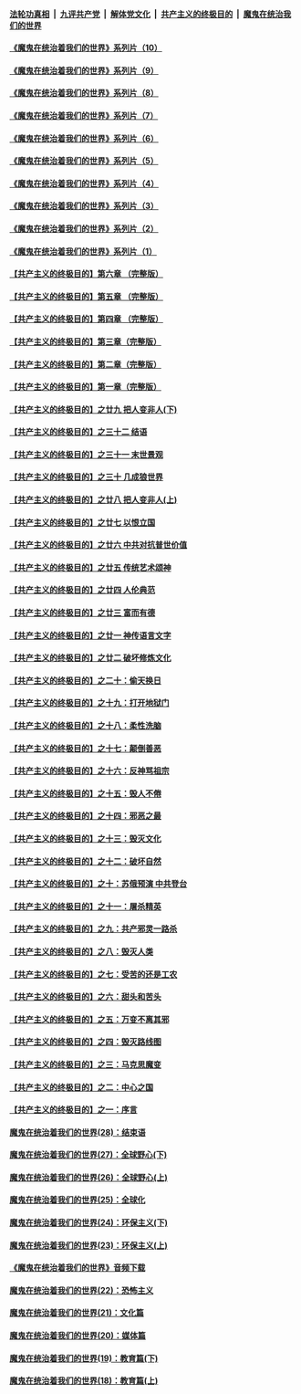 ####  [法轮功真相](../../../../basic/blob/master/README.md?t=08030902) &nbsp;|&nbsp; [九评共产党](../../../../9ping.md/blob/master/README.md?t=08030902) &nbsp;|&nbsp; [解体党文化](../../../../jtdwh.md/blob/master/README.md?t=08030902)  &nbsp;|&nbsp; [共产主义的终极目的](../../../../gczydzjmd.md/blob/master/README.md?t=08030902) &nbsp;|&nbsp; [魔鬼在统治我们的世界](../../../../mgztzwmdsj.md/blob/master/README.md?t=08030902) 

#### [《魔鬼在统治着我们的世界》系列片（10）](../pages/nsc422/n12292670.md?t=08030902) 

#### [《魔鬼在统治着我们的世界》系列片（9）](../pages/nsc422/n12290859.md?t=08030902) 

#### [《魔鬼在统治着我们的世界》系列片（8）](../pages/nsc422/n12287445.md?t=08030902) 

#### [《魔鬼在统治着我们的世界》系列片（7）](../pages/nsc422/n12283425.md?t=08030902) 

#### [《魔鬼在统治着我们的世界》系列片（6）](../pages/nsc422/n12282314.md?t=08030902) 

#### [《魔鬼在统治着我们的世界》系列片（5）](../pages/nsc422/n12281419.md?t=08030902) 

#### [《魔鬼在统治着我们的世界》系列片（4）](../pages/nsc422/n12274024.md?t=08030902) 

#### [《魔鬼在统治着我们的世界》系列片（3）](../pages/nsc422/n12271322.md?t=08030902) 

#### [《魔鬼在统治着我们的世界》系列片（2）](../pages/nsc422/n12269049.md?t=08030902) 

#### [《魔鬼在统治着我们的世界》系列片（1）](../pages/nsc422/n12267575.md?t=08030902) 

#### [【共产主义的终极目的】第六章 （完整版）](../pages/nsc422/n11428913.md?t=08030902) 

#### [【共产主义的终极目的】第五章 （完整版）](../pages/nsc422/n11428912.md?t=08030902) 

#### [【共产主义的终极目的】第四章 （完整版）](../pages/nsc422/n11428907.md?t=08030902) 

#### [【共产主义的终极目的】第三章（完整版）](../pages/nsc422/n11428848.md?t=08030902) 

#### [【共产主义的终极目的】第二章（完整版）](../pages/nsc422/n11428831.md?t=08030902) 

#### [【共产主义的终极目的】第一章（完整版）](../pages/nsc422/n11417651.md?t=08030902) 

#### [【共产主义的终极目的】之廿九 把人变非人(下)](../pages/nsc422/n11344140.md?t=08030902) 

#### [【共产主义的终极目的】之三十二 结语](../pages/nsc422/n11360535.md?t=08030902) 

#### [【共产主义的终极目的】之三十一 末世景观](../pages/nsc422/n11351129.md?t=08030902) 

#### [【共产主义的终极目的】之三十 几成狼世界](../pages/nsc422/n11348280.md?t=08030902) 

#### [【共产主义的终极目的】之廿八 把人变非人(上)](../pages/nsc422/n11340492.md?t=08030902) 

#### [【共产主义的终极目的】之廿七 以恨立国](../pages/nsc422/n11336944.md?t=08030902) 

#### [【共产主义的终极目的】之廿六 中共对抗普世价值](../pages/nsc422/n11324785.md?t=08030902) 

#### [【共产主义的终极目的】之廿五 传统艺术颂神](../pages/nsc422/n11296396.md?t=08030902) 

#### [【共产主义的终极目的】之廿四 人伦典范](../pages/nsc422/n11296397.md?t=08030902) 

#### [【共产主义的终极目的】之廿三 富而有德](../pages/nsc422/n11283598.md?t=08030902) 

#### [【共产主义的终极目的】之廿一 神传语言文字](../pages/nsc422/n11263265.md?t=08030902) 

#### [【共产主义的终极目的】之廿二 破坏修炼文化](../pages/nsc422/n11245728.md?t=08030902) 

#### [【共产主义的终极目的】之二十：偷天换日](../pages/nsc422/n11238846.md?t=08030902) 

#### [【共产主义的终极目的】之十九：打开地狱门](../pages/nsc422/n11206376.md?t=08030902) 

#### [【共产主义的终极目的】之十八：柔性洗脑](../pages/nsc422/n11199994.md?t=08030902) 

#### [【共产主义的终极目的】之十七：颠倒善恶](../pages/nsc422/n11179782.md?t=08030902) 

#### [【共产主义的终极目的】之十六：反神骂祖宗](../pages/nsc422/n11166798.md?t=08030902) 

#### [【共产主义的终极目的】之十五：毁人不倦](../pages/nsc422/n11166792.md?t=08030902) 

#### [【共产主义的终极目的】之十四：邪恶之最](../pages/nsc422/n11150249.md?t=08030902) 

#### [【共产主义的终极目的】之十三：毁灭文化](../pages/nsc422/n11135227.md?t=08030902) 

#### [【共产主义的终极目的】之十二：破坏自然](../pages/nsc422/n11135214.md?t=08030902) 

#### [【共产主义的终极目的】之十：苏俄预演 中共登台](../pages/nsc422/n11118424.md?t=08030902) 

#### [【共产主义的终极目的】之十一：屠杀精英](../pages/nsc422/n11118442.md?t=08030902) 

#### [【共产主义的终极目的】之九：共产邪灵一路杀](../pages/nsc422/n11114139.md?t=08030902) 

#### [【共产主义的终极目的】之八：毁灭人类](../pages/nsc422/n11108503.md?t=08030902) 

#### [【共产主义的终极目的】之七：受苦的还是工农](../pages/nsc422/n11101809.md?t=08030902) 

#### [【共产主义的终极目的】之六：甜头和苦头](../pages/nsc422/n11096971.md?t=08030902) 

#### [【共产主义的终极目的】之五：万变不离其邪](../pages/nsc422/n11091285.md?t=08030902) 

#### [【共产主义的终极目的】之四：毁灭路线图](../pages/nsc422/n11086284.md?t=08030902) 

#### [【共产主义的终极目的】之三：马克思魔变](../pages/nsc422/n11061941.md?t=08030902) 

#### [【共产主义的终极目的】之二：中心之国](../pages/nsc422/n11047728.md?t=08030902) 

#### [【共产主义的终极目的】之一：序言](../pages/nsc422/n11086077.md?t=08030902) 

#### [魔鬼在统治着我们的世界(28)：结束语](../pages/nsc422/n10936246.md?t=08030902) 

#### [魔鬼在统治着我们的世界(27)：全球野心(下)](../pages/nsc422/n10928319.md?t=08030902) 

#### [魔鬼在统治着我们的世界(26)：全球野心(上)](../pages/nsc422/n10900318.md?t=08030902) 

#### [魔鬼在统治着我们的世界(25)：全球化](../pages/nsc422/n10788205.md?t=08030902) 

#### [魔鬼在统治着我们的世界(24)：环保主义(下)](../pages/nsc422/n10695307.md?t=08030902) 

#### [魔鬼在统治着我们的世界(23)：环保主义(上)](../pages/nsc422/n10688613.md?t=08030902) 

#### [《魔鬼在统治着我们的世界》音频下载](../pages/nsc422/n10635553.md?t=08030902) 

#### [魔鬼在统治着我们的世界(22)：恐怖主义](../pages/nsc422/n10614727.md?t=08030902) 

#### [魔鬼在统治着我们的世界(21)：文化篇](../pages/nsc422/n10597706.md?t=08030902) 

#### [魔鬼在统治着我们的世界(20)：媒体篇](../pages/nsc422/n10586579.md?t=08030902) 

#### [魔鬼在统治着我们的世界(19)：教育篇(下)](../pages/nsc422/n10564808.md?t=08030902) 

#### [魔鬼在统治着我们的世界(18)：教育篇(上)](../pages/nsc422/n10526970.md?t=08030902) 

